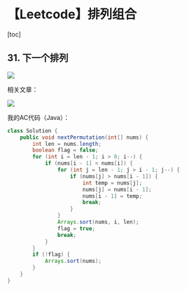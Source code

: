 # 【Leetcode】排列组合



[toc]



## 31. 下一个排列

![](D:\Notes\Leetcode\Leetcode.assets\31.png)

相关文章：

![](D:\Notes\Leetcode\Leetcode.assets\31-solution.png)

我的AC代码（Java）：

```java
class Solution {
    public void nextPermutation(int[] nums) {
        int len = nums.length;
        boolean flag = false;
        for (int i = len - 1; i > 0; i--) {
            if (nums[i - 1] < nums[i]) {
                for (int j = len - 1; j > i - 1; j--) {
                    if (nums[j] > nums[i - 1]) {
                        int temp = nums[j];
                        nums[j] = nums[i - 1];
                        nums[i - 1] = temp;
                        break;
                    }
                }
                Arrays.sort(nums, i, len);
                flag = true;
                break;
            }
        }
        if (!flag) {
            Arrays.sort(nums);
        }
    }
}
```

